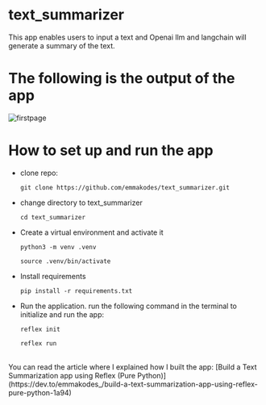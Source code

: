 # text_summarizer
This app enables users to input a text and Openai llm and langchain will generate a summary of the text.

# The following is the output of the app
![firstpage](https://github.com/emmakodes/text_summarizer/assets/34986076/b7fab503-e710-4ce3-97e4-2a8728acf294)

# How to set up and run the app

- clone repo:
  
  `git clone https://github.com/emmakodes/text_summarizer.git`

- change directory to text_summarizer

  `cd text_summarizer`

- Create a virtual environment and activate it
  
  `python3 -m venv .venv`

  `source .venv/bin/activate`

- Install requirements

  `pip install -r requirements.txt`

- Run the application.
  run the following command in the terminal to initialize and run the app:


  `reflex init`

  `reflex run`

<br>
You can read the article where I explained how I built the app: [Build a Text Summarization app using Reflex (Pure Python)](https://dev.to/emmakodes_/build-a-text-summarization-app-using-reflex-pure-python-1a94)
